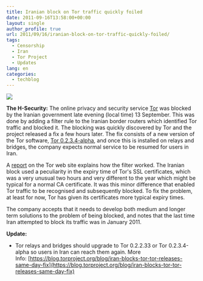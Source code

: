 ```yaml
---
title: Iranian block on Tor traffic quickly foiled
date: 2011-09-16T13:58:00+00:00
layout: single
author_profile: true
url: 2011/09/16/iranian-block-on-tor-traffic-quickly-foiled/
tags:
  - Censorship
  - Iran
  - Tor Project
  - Updates
lang: en
categories: 
  - techblog
---
```

[![](http://4.bp.blogspot.com/-jZU7fXtdOi0/TnNOpyrNktI/AAAAAAAAECI/2HuwYeqtLLg/s1600/Tor_Logo200.png)](http://4.bp.blogspot.com/-jZU7fXtdOi0/TnNOpyrNktI/AAAAAAAAECI/2HuwYeqtLLg/s1600/Tor_Logo200.png)

**The H-Security:** The online privacy and security service [Tor](https://www.torproject.org/index.html.en) was blocked by the Iranian government late evening (local time) 13 September. This was done by adding a filter rule to the Iranian border routers which identified Tor traffic and blocked it. The blocking was quickly discovered by Tor and the project released a fix a few hours later. The fix consists of a new version of the Tor software, [Tor 0.2.3.4-alpha](http://archives.seul.org/tor/talk/Sep-2011/msg00187.html), and once this is installed on relays and bridges, the company expects normal service to be resumed for users in Iran.

A [report](https://blog.torproject.org/blog/iran-blocks-tor-tor-releases-same-day-fix) on the Tor web site explains how the filter worked. The Iranian block used a peculiarity in the expiry time of Tor's SSL certificates, which was a very unusual two hours and very different to the year which might be typical for a normal CA certificate. It was this minor difference that enabled Tor traffic to be recognised and subsequently blocked. To fix the problem, at least for now, Tor has given its certificates more typical expiry times.

The company accepts that it needs to develop both medium and longer term solutions to the problem of being blocked, and notes that the last time Iran attempted to block its traffic was in January 2011.

**Update:**

*   Tor relays and bridges should upgrade to Tor 0.2.2.33 or Tor 0.2.3.4-alpha so users in Iran can reach them again. More Info: [https://blog.torproject.org/blog/iran-blocks-tor-tor-releases-same-day-fix](https://blog.torproject.org/blog/iran-blocks-tor-tor-releases-same-day-fix)
